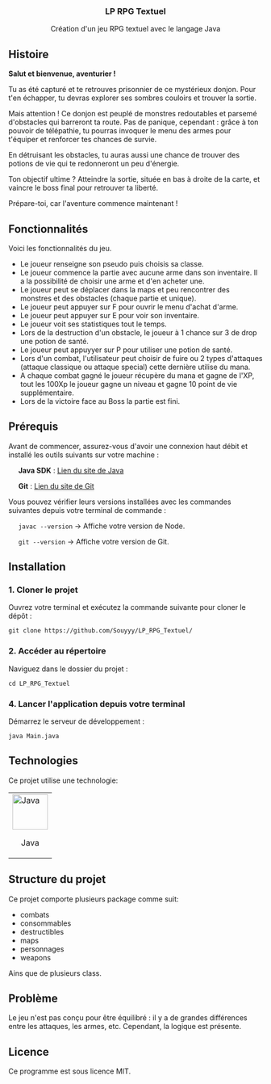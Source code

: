 <h3 align="center">LP RPG Textuel</h3>
<p align="center">Création d'un jeu RPG textuel avec le langage Java</p>

## Histoire

**Salut et bienvenue, aventurier !**

Tu as été capturé et te retrouves prisonnier de ce mystérieux donjon. Pour t'en échapper, tu devras explorer ses sombres couloirs et trouver la sortie.

Mais attention ! Ce donjon est peuplé de monstres redoutables et parsemé d'obstacles qui barreront ta route. Pas de panique, cependant : grâce à ton pouvoir de télépathie, tu pourras invoquer le menu des armes pour t'équiper et renforcer tes chances de survie.

En détruisant les obstacles, tu auras aussi une chance de trouver des potions de vie qui te redonneront un peu d'énergie.

Ton objectif ultime ? Atteindre la sortie, située en bas à droite de la carte, et vaincre le boss final pour retrouver ta liberté.

Prépare-toi, car l'aventure commence maintenant !

## Fonctionnalités
Voici les fonctionnalités du jeu.
- Le joueur renseigne son pseudo puis choisis sa classe.
- Le joueur commence la partie avec aucune arme dans son inventaire. Il a la possibilité de choisir une arme et d'en acheter une.
- Le joueur peut se déplacer dans la maps et peu rencontrer des monstres et des obstacles (chaque partie et unique).
- Le joueur peut appuyer sur F pour ouvrir le menu d'achat d'arme.
- Le joueur peut appuyer sur E pour voir son inventaire.
- Le joueur voit ses statistiques tout le temps.
- Lors de la destruction d'un obstacle, le joueur à 1 chance sur 3 de drop une potion de santé.
- Le joueur peut appuyyer sur P pour utiliser une potion de santé.
- Lors d'un combat, l'utilisateur peut choisir de fuire ou 2 types d'attaques (attaque classique ou attaque special) cette dernière utilise du mana.
- A chaque combat gagné le joueur récupère du mana et gagne de l'XP, tout les 100Xp le joueur gagne un niveau et gagne 10 point de vie supplémentaire.
- Lors de la victoire face au Boss la partie est fini.

## Prérequis
Avant de commencer, assurez-vous d'avoir une connexion haut débit et installé les outils suivants sur votre machine :

&nbsp;&nbsp;&nbsp;&nbsp;&nbsp;**Java SDK** : [Lien du site de Java](https://www.oracle.com/java/technologies/downloads/)

&nbsp;&nbsp;&nbsp;&nbsp;&nbsp;**Git** : [Lien du site de Git](https://git-scm.com/downloads)

Vous pouvez vérifier leurs versions installées avec les commandes suivantes depuis votre terminal de commande :

&nbsp;&nbsp;&nbsp;&nbsp;&nbsp;`javac --version` -> Affiche votre version de Node.

&nbsp;&nbsp;&nbsp;&nbsp;&nbsp;`git --version` -> Affiche votre version de Git.


## Installation

### 1. Cloner le projet
   
Ouvrez votre terminal et exécutez la commande suivante pour cloner le dépôt :

```git clone https://github.com/Souyyy/LP_RPG_Textuel/```

### 2. Accéder au répertoire
Naviguez dans le dossier du projet :

```cd LP_RPG_Textuel```

### 4. Lancer l'application depuis votre terminal

Démarrez le serveur de développement :

```java Main.java```


## Technologies
Ce projet utilise une technologie:

<table align="center">
  <tbody>
    <tr>
      <td  border="0">
        <img width="70" src="https://upload.wikimedia.org/wikipedia/en/thumb/3/30/Java_programming_language_logo.svg/121px-Java_programming_language_logo.svg.png" alt="Java">
        <p align="center">Java</p>
      </td>
    </tr>
  </tbody>
</table>

## Structure du projet

Ce projet comporte plusieurs package comme suit: 
- combats
- consommables
- destructibles
- maps
- personnages
- weapons

Ains que de plusieurs class.

## Problème
Le jeu n'est pas conçu pour être équilibré : il y a de grandes différences entre les attaques, les armes, etc. Cependant, la logique est présente.

## Licence
Ce programme est sous licence MIT.
